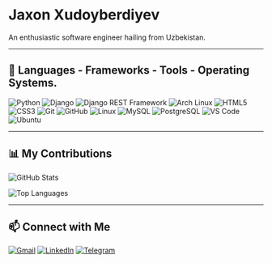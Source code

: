 # Jaxon Xudoyberdiyev

An enthusiastic software engineer hailing from Uzbekistan.

---

## 🌟 Languages - Frameworks - Tools - Operating Systems.

![Python](https://img.shields.io/badge/-Python-3776AB?style=flat&logo=python&logoColor=white)
![Django](https://img.shields.io/badge/-Django-092E20?style=flat&logo=django&logoColor=white)
![Django REST Framework](https://img.shields.io/badge/-Django%20REST%20Framework-ff1709?style=flat&logo=django&logoColor=white&logoWidth=20)
![Arch Linux](https://img.shields.io/badge/-Arch%20Linux-1793D1?style=flat&logo=arch-linux&logoColor=white)
![HTML5](https://img.shields.io/badge/-HTML5-E34F26?style=flat&logo=html5&logoColor=white)
![CSS3](https://img.shields.io/badge/-CSS3-1572B6?style=flat&logo=css3&logoColor=white)
![Git](https://img.shields.io/badge/-Git-F05032?style=flat&logo=git&logoColor=white)
![GitHub](https://img.shields.io/badge/-GitHub-181717?style=flat&logo=github&logoColor=white)
![Linux](https://img.shields.io/badge/-Linux-FCC624?style=flat&logo=linux&logoColor=black)
![MySQL](https://img.shields.io/badge/-MySQL-4479A1?style=flat&logo=mysql&logoColor=white)
![PostgreSQL](https://img.shields.io/badge/-PostgreSQL-336791?style=flat&logo=postgresql&logoColor=white)
![VS Code](https://img.shields.io/badge/-VS%20Code-007ACC?style=flat&logo=visual-studio-code&logoColor=white)
![Ubuntu](https://img.shields.io/badge/-Ubuntu-E95420?style=flat&logo=ubuntu&logoColor=white)


---

## 📊 My Contributions

![GitHub Stats](https://github-readme-stats.vercel.app/api?username=Jaxon-X&show_icons=true&theme=radical)

![Top Languages](https://github-readme-stats.vercel.app/api/top-langs/?username=Jaxon-X&layout=compact&theme=radical)

---

## 📫 Connect with Me

[![Gmail](https://img.shields.io/badge/-Gmail-D14836?style=flat&logo=gmail&logoColor=white)](mailto:xudoyberdiyevjahon8@gmail.com)
[![LinkedIn](https://img.shields.io/badge/-LinkedIn-0077B5?style=flat&logo=linkedin&logoColor=white)](https://linkedin.com/in/jaxon-xudoyberdiyev)
[![Telegram](https://img.shields.io/badge/-Telegram-2CA5E0?style=flat&logo=telegram&logoColor=white)](https://t.me/poiklm12)
